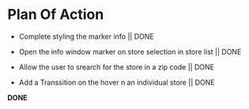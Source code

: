# Plan Of Action

- Complete styling the marker info || DONE

- Open the info window marker on store selection in store list || DONE

- Allow the user to srearch for the store in a zip code ||  DONE

- Add a Transsition on the hover n an individual store || DONE

**DONE**